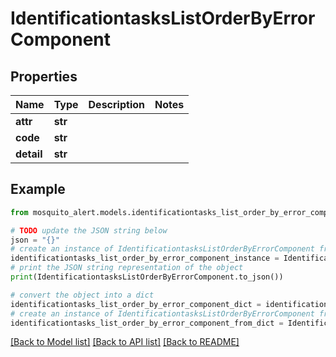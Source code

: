 # IdentificationtasksListOrderByErrorComponent


## Properties

Name | Type | Description | Notes
------------ | ------------- | ------------- | -------------
**attr** | **str** |  | 
**code** | **str** |  | 
**detail** | **str** |  | 

## Example

```python
from mosquito_alert.models.identificationtasks_list_order_by_error_component import IdentificationtasksListOrderByErrorComponent

# TODO update the JSON string below
json = "{}"
# create an instance of IdentificationtasksListOrderByErrorComponent from a JSON string
identificationtasks_list_order_by_error_component_instance = IdentificationtasksListOrderByErrorComponent.from_json(json)
# print the JSON string representation of the object
print(IdentificationtasksListOrderByErrorComponent.to_json())

# convert the object into a dict
identificationtasks_list_order_by_error_component_dict = identificationtasks_list_order_by_error_component_instance.to_dict()
# create an instance of IdentificationtasksListOrderByErrorComponent from a dict
identificationtasks_list_order_by_error_component_from_dict = IdentificationtasksListOrderByErrorComponent.from_dict(identificationtasks_list_order_by_error_component_dict)
```
[[Back to Model list]](../README.md#documentation-for-models) [[Back to API list]](../README.md#documentation-for-api-endpoints) [[Back to README]](../README.md)


